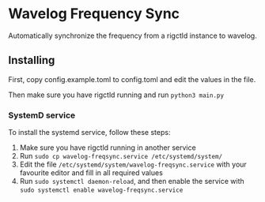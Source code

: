# Wavelog Frequency Sync

Automatically synchronize the frequency from a rigctld instance to wavelog.

## Installing

First, copy config.example.toml to config.toml and edit the values in the file.

Then make sure you have rigctld running and run `python3 main.py`

### SystemD service

To install the systemd service, follow these steps:

1. Make sure you have rigctld running in another service
2. Run `sudo cp wavelog-freqsync.service /etc/systemd/system/`
3. Edit the file `/etc/systemd/system/wavelog-freqsync.service` with your favourite editor and fill in all required values
4. Run `sudo systemctl daemon-reload`, and then enable the service with `sudo systemctl enable wavelog-freqsync.service`

